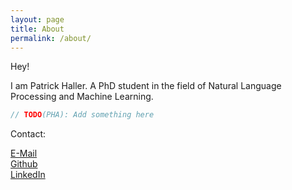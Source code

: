 ```yaml
---
layout: page
title: About
permalink: /about/
---
```


<link rel="stylesheet" href="https://cdnjs.cloudflare.com/ajax/libs/font-awesome/4.7.0/css/font-awesome.min.css">

Hey!

I am Patrick Haller. A PhD student in the field of Natural Language Processing and Machine Learning.

```cpp
// TODO(PHA): Add something here
```

Contact:

<i class="fa fa-envelope"></i> [E-Mail](mailto:patrickhaller40@googlemail.com)<br>
<i class="fa fa-github"></i> [Github](https://github.com/HallerPatrick)<br>
<i class="fa fa-linkedin"></i> [LinkedIn](https://www.linkedin.com/in/patrick-haller-651493126)

